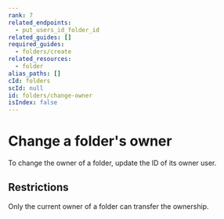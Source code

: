 ```yaml
---
rank: 7
related_endpoints:
  - put_users_id_folder_id
related_guides: []
required_guides:
  - folders/create
related_resources:
  - folder
alias_paths: []
cId: folders
scId: null
id: folders/change-owner
isIndex: false
---
```


# Change a folder's owner

To change the owner of a folder, update the ID of its owner user.

<Samples id='put_folders_id' variant='transfer' >

</Samples>

## Restrictions

Only the current owner of a folder can transfer the ownership.
